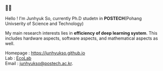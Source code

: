 ### 👋👋

Hello !
I'm Junhyuk So, currently Ph.D studetn in **POSTECH**(Pohang Univserity of Science and Technology)

My main research interests lies in **efficiency of deep learning system**. This includes hardware aspects, software aspects, and mathematical aspects as well.


Homepage : https://junhyukso.github.io  
Lab : [EcoLab](https://sites.google.com/view/eh-p)  
Email : junhyukso@postech.ac.kr.
